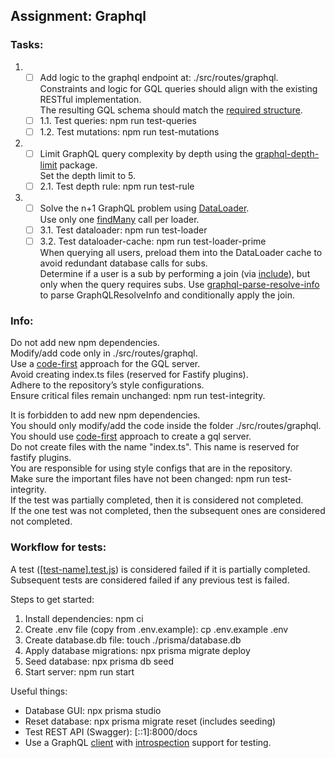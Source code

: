 ## Assignment:  Graphql

### Tasks:  

1. - [ ] Add logic to the graphql endpoint at: ./src/routes/graphql.  
   Constraints and logic for GQL queries should align with the existing RESTful implementation.  
   The resulting GQL schema should match the [required structure](https://github.com/nosbog/rsschool-nodejs-task-graphql/blob/main/schema.graphql).  
   - [ ] 1.1. Test queries: npm run test-queries  
   - [ ] 1.2. Test mutations: npm run test-mutations  
2. - [ ] Limit GraphQL query complexity by depth using the [graphql-depth-limit](https://www.npmjs.com/package/graphql-depth-limit) package.  
   Set the depth limit to 5.  
   - [ ] 2.1. Test depth rule: npm run test-rule  
3. - [ ] Solve the n+1 GraphQL problem using [DataLoader](https://www.npmjs.com/package/dataloader).  
   Use only one [findMany](https://www.prisma.io/docs/orm/reference/prisma-client-reference#findmany) call per loader.  
   - [ ] 3.1. Test dataloader: npm run test-loader  
   - [ ] 3.2. Test dataloader-cache: npm run test-loader-prime  
   When querying all users, preload them into the DataLoader cache to avoid redundant database calls for subs.  
   Determine if a user is a sub by performing a join (via [include](https://www.prisma.io/docs/reference/api-reference/prisma-client-reference#include)), but only when the query requires subs. Use [graphql-parse-resolve-info](https://github.com/graphile/graphile-engine/tree/master/packages/graphql-parse-resolve-info) to parse GraphQLResolveInfo and conditionally apply the join.

### Info:  

Do not add new npm dependencies.  
Modify/add code only in ./src/routes/graphql.  
Use a [code-first](https://github.dev/graphql/graphql-js/blob/ffa18e9de0ae630d7e5f264f72c94d497c70016b/src/__tests__/starWarsSchema.ts) approach for the GQL server.   
Avoid creating index.ts files (reserved for Fastify plugins).  
Adhere to the repository’s style configurations.  
Ensure critical files remain unchanged: npm run test-integrity.  

It is forbidden to add new npm dependencies.  
You should only modify/add the code inside the folder ./src/routes/graphql.  
You should use [code-first](https://github.dev/graphql/graphql-js/blob/ffa18e9de0ae630d7e5f264f72c94d497c70016b/src/__tests__/starWarsSchema.ts) approach to create a gql server.  
Do not create files with the name "index.ts". This name is reserved for fastify plugins.  
You are responsible for using style configs that are in the repository.  
Make sure the important files have not been changed: npm run test-integrity.  
If the test was partially completed, then it is considered not completed.  
If the one test was not completed, then the subsequent ones are considered not completed.  

### Workflow for tests:  

A test ([[test-name].test.js](https://github.com/nosbog/rsschool-nodejs-task-graphql/tree/main/test/routes)) is considered failed if it is partially completed.  
Subsequent tests are considered failed if any previous test is failed.  

Steps to get started:  

1. Install dependencies: npm ci  
2. Create .env file (copy from .env.example): cp .env.example .env  
3. Create database.db file: touch ./prisma/database.db  
4. Apply database migrations: npx prisma migrate deploy  
5. Seed database: npx prisma db seed  
6. Start server: npm run start  

Useful things:  

- Database GUI: npx prisma studio  
- Reset database: npx prisma migrate reset (includes seeding)  
- Test REST API (Swagger): [::1]:8000/docs  
- Use a GraphQL [client](https://learning.postman.com/docs/sending-requests/graphql/graphql-overview/) with [introspection](https://graphql.org/learn/introspection/) support for testing.  
